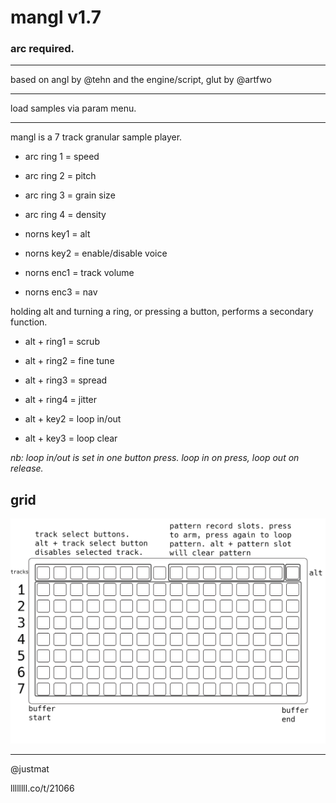 # mangl v1.7

### arc required.

---

based on angl
by @tehn and the
engine/script, glut by @artfwo

---

load samples via param menu.

---


mangl is a 7 track granular
sample player.

* arc ring 1 = speed
* arc ring 2 = pitch
* arc ring 3 = grain size
* arc ring 4 = density

* norns key1 = alt
* norns key2 = enable/disable
               voice
* norns enc1 = track volume
* norns enc3 = nav

holding alt and turning a ring,
or pressing a button,
performs a secondary
function.

* alt + ring1 = scrub
* alt + ring2 = fine tune
* alt + ring3 = spread
* alt + ring4 = jitter

* alt + key2 = loop in/out
* alt + key3 = loop clear

_nb: loop in/out is set in
one button press. loop in
on press, loop out on release._

## grid

![](assets/mangl.png)

---

@justmat

llllllll.co/t/21066
